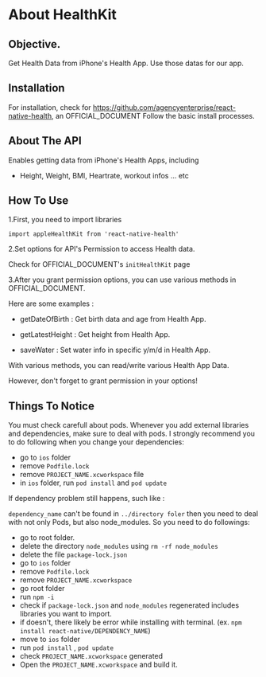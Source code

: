 
# About HealthKit

## Objective.
Get Health Data from iPhone's Health App. Use those datas for our app.

## Installation
For installation, check for https://github.com/agencyenterprise/react-native-health, an OFFICIAL_DOCUMENT 
Follow the basic install processes.

## About The API
Enables getting data from iPhone's Health Apps, including 
- Height, Weight, BMI, Heartrate, workout infos ... etc

## How To Use
1.First, you need to import libraries 

```import appleHealthKit from 'react-native-health'```

2.Set options for API's Permission to access Health data.

Check for OFFICIAL_DOCUMENT's ```initHealthKit``` page

3.After you grant permission options, you can use various methods in OFFICIAL_DOCUMENT. 

Here are some examples : 

- getDateOfBirth : Get birth data and age from Health App.

- getLatestHeight : Get height from Health App.

- saveWater : Set water info in specific y/m/d in Health App.

With various methods, you can read/write various Health App Data.

However, don't forget to grant permission in your options!


## Things To Notice

You must check carefull about pods.
Whenever you add external libraries and dependencies, make sure to deal with pods.
I strongly recommend you to do following when you change your dependencies:
- go to ```ios``` folder
- remove ```Podfile.lock```
- remove ```PROJECT_NAME.xcworkspace``` file
- in ```ios``` folder, run ```pod install``` and ```pod update```

If dependency problem still happens, such like :

```dependency_name``` can't be found in ```../directory foler``` 
then you need to deal with not only Pods, but also node_modules.
So you need to do followings:

- go to root folder.
- delete the directory ```node_modules``` using ```rm -rf node_modules```
- delete the file ```package-lock.json```
- go to ```ios``` folder
- remove ```Podfile.lock```
- remove ```PROJECT_NAME.xcworkspace```
- go root folder
- run ```npm -i```
- check if ```package-lock.json``` and ```node_modules``` regenerated includes libraries you want to import.
- if doesn't, there likely be error while installing with terminal. (ex. ```npm install react-native/DEPENDENCY_NAME```)
- move to ```ios``` folder
- run ```pod install``` , ```pod update```
- check ```PROJECT_NAME.xcworkspace``` generated
- Open the ```PROJECT_NAME.xcworkspace``` and build it.

